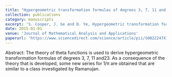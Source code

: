 ```yaml
---
title: "Hypergeometric transformation formulas of degrees 3, 7, 11 and 23"
collection: publications
category: manuscripts
excerpt: 'S. Cooper, J. Ge and D. Ye, Hypergeometric transformation formulas of degrees 3, 7, 11 and 23, Journal of Mathematical Analysis and Applications, 421 (2015), 1358--1376.'
date: 2015-01-01
venue: 'Journal of Mathematical Analysis and Applications'
paperurl: 'https://www.sciencedirect.com/science/article/pii/S0022247X14007045'
---
```


Abstract: The theory of theta functions is used to derive hypergeometric transformation formulas of degrees 3, 7, 11 and23. As a consequence of the theory that is developed, some new series for 1/π are obtained that are similar to a class investigated by Ramanujan.
